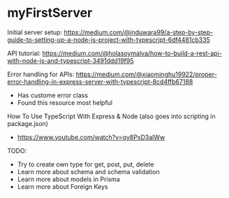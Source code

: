 # myFirstServer

Initial server setup:
https://medium.com/@induwara99/a-step-by-step-guide-to-setting-up-a-node-js-project-with-typescript-6df4481cb335


API tutorial:
https://medium.com/@holasoymalva/how-to-build-a-rest-api-with-node-js-and-typescript-3491ddd19f95


Error handling for APIs: 
https://medium.com/@xiaominghu19922/proper-error-handling-in-express-server-with-typescript-8cd4ffb67188
- Has custome error class
- Found this resource most helpful

How To Use TypeScript With Express & Node (also goes into scripting in package.json)
- https://www.youtube.com/watch?v=qy8PxD3alWw

TODO:
- Try to create own type for get, post, put, delete
- Learn more about schema and schema validation
- Learn more about models in Prisma
- Learn more about Foreign Keys
